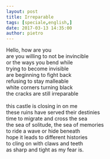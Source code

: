 ```yaml
---
layout: post
title: Irreparable
tags: [speciale,english,]
date: 2017-03-13 14:35:00
author: pietro
---
```

Hello, how are you<br/>are you willing to not be invincible<br/>or the ways you bend while<br/>trying to become invisible<br/>are beginning to fight back<br/>refusing to stay malleable<br/>white corners turning black<br/>the cracks are still irreparable<br/><br/>this castle is closing in on me<br/>these ruins have served their destinies<br/>time to migrate and cross the sea<br/>the sea of solitude, the sea of memories<br/>to ride a wave or hide beneath<br/>hope it leads to different histories<br/>to cling on with claws and teeth<br/>as sharp and tight as my fear is.<br/><br/>
